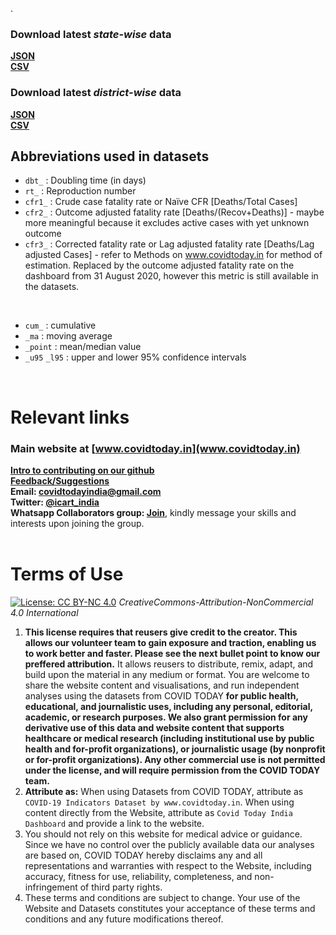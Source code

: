 ﻿---
---
.
### Download latest *state-wise* data
**<a href="state_data/allmetrics_states.json" download>JSON</a><br/>
<a href="state_data/allmetrics_states.csv" download>CSV</a>** 
<br/>

### Download latest *district-wise* data 
**<a href="district_data/allmetrics_districts.json" download>JSON</a><br/>
<a href="district_data/allmetrics_districts.csv" download>CSV</a>** 
<br/>

## Abbreviations used in datasets
* `dbt_` : Doubling time (in days)
* `rt_` : Reproduction number 
* `cfr1_` : Crude case fatality rate or Naïve CFR [Deaths/Total Cases]
* `cfr2_` : Outcome adjusted fatality rate [Deaths/(Recov+Deaths)] - maybe more meaningful because it excludes active cases with yet unknown outcome
* `cfr3_` : Corrected fatality rate or Lag adjusted fatality rate [Deaths/Lag adjusted Cases] - refer to Methods on www.covidtoday.in for method of estimation. Replaced by the outcome adjusted fatality rate on the dashboard from 31 August 2020, however this metric is still available in the datasets. 
<br/>

* `cum_` : cumulative
* `_ma` : moving average
* `_point` : mean/median value 
* `_u95` `_l95` : upper and lower 95% confidence intervals 
<br/>

# Relevant links

### Main website at [www.covidtoday.in](www.covidtoday.in)

**[Intro to contributing on our github](https://contribute.covidtoday.in)<br/> 
[Feedback/Suggestions](https://form.covidtoday.in)<br/>
Email: [covidtodayindia@gmail.com](mailto:covidtodayindia@gmail.com)<br/>
Twitter: [@icart_india](https://twitter.com/icart_india)<br/>
Whatsapp Collaborators group: [Join](https://chat.whatsapp.com/DtxTkQv8LEDD6W64RmItAZ)**, kindly message your skills and interests upon joining the group.
<br/><br/>

# Terms of Use 
[![License: CC BY-NC 4.0](https://img.shields.io/badge/License-CC%20BY--NC%204.0-lightgrey.svg)](https://creativecommons.org/licenses/by-nc/4.0/) *CreativeCommons-Attribution-NonCommercial 4.0 International* <br/>
1. **This license requires that reusers give credit to the creator. This allows our volunteer team to gain exposure and traction, enabling us to work better and faster. Please see the next bullet point to know our preffered attribution.** It allows reusers to distribute, remix, adapt, and build upon the material in any medium or format. You are welcome to share the website content and visualisations, and run independent analyses using the datasets from COVID TODAY **for public health, educational, and journalistic uses, including any personal, editorial, academic, or research purposes. We also grant permission for any derivative use of this data and website content that supports healthcare or medical research (including institutional use by public health and for-profit organizations), or journalistic usage (by nonprofit or for-profit organizations). Any other commercial use is not permitted under the license, and will require permission from the COVID TODAY team.**
2. **Attribute as:** When using Datasets from COVID TODAY, attribute as `COVID-19 Indicators Dataset by www.covidtoday.in`. When using content directly from the Website, attribute as `Covid Today India Dashboard` and provide a link to the website.
3. You should not rely on this website for medical advice or guidance. Since we have no control over the publicly available data our analyses are based on, COVID TODAY hereby disclaims any and all representations and warranties with respect to the Website, including accuracy, fitness for use, reliability, completeness, and non-infringement of third party rights.
4. These terms and conditions are subject to change. Your use of the Website and Datasets constitutes your acceptance of these terms and conditions and any future modifications thereof.

